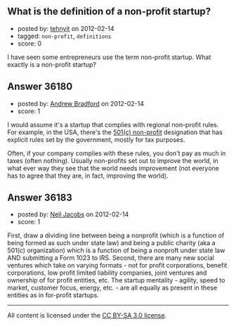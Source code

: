 ## What is the definition of a non-profit startup?

- posted by: [tehnyit](https://stackexchange.com/users/-1/8173-tehnyit) on 2012-02-14
- tagged: `non-profit`, `definitions`
- score: 0

I have seen some entrepreneurs use the term non-profit startup. What exactly is a non-profit startup?


## Answer 36180

- posted by: [Andrew Bradford](https://stackexchange.com/users/-1/15710-andrew-bradford) on 2012-02-14
- score: 1

<p>I would assume it's a startup that complies with regional non-profit rules.  For example, in the USA, there's the <a href="http://www.irs.gov/charities/charitable/article/0,,id=96099,00.html" rel="nofollow">501(c) non-profit</a> designation that has explicit rules set by the government, mostly for tax purposes.</p>

<p>Often, if your company complies with these rules, you don't pay as much in taxes (often nothing).  Usually non-profits set out to improve the world, in what ever way they see that the world needs improvement (not everyone has to agree that they are, in fact, improving the world).</p>



## Answer 36183

- posted by: [Neil Jacobs](https://stackexchange.com/users/-1/16429-neil-jacobs) on 2012-02-14
- score: 1

First, draw a dividing line between being a nonprofit (which is a function of being formed as such under state law) and being a public charity (aka a 501(c) organization) which is a function of being a nonproft under state law AND submitting a Form 1023 to IRS. Second, there are many new social ventures which take on varying formats - not for profit corporations, benefit corporations, low profit limited liability companies, joint ventures and ownership of for profit entities, etc. The startup mentality - agility, speed to market, customer focus, energy, etc. - are all equally as present in these entities as in for-profit startups.



---

All content is licensed under the [CC BY-SA 3.0 license](https://creativecommons.org/licenses/by-sa/3.0/).
